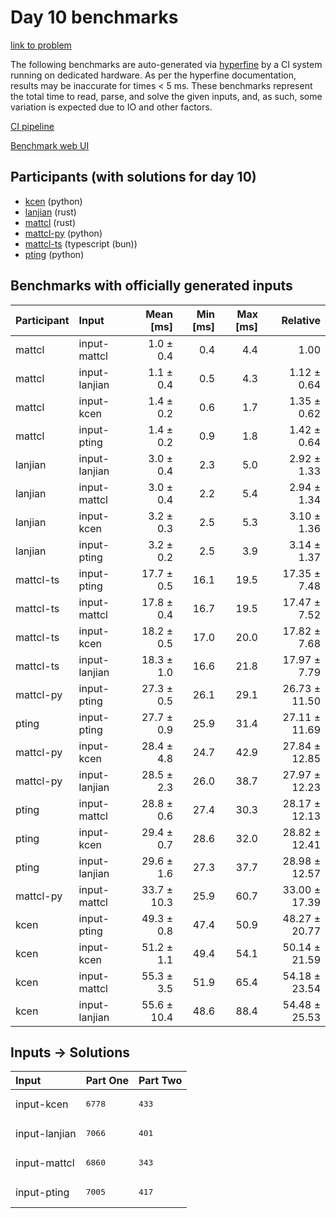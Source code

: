 # Day 10 benchmarks

[link to problem](https://adventofcode.com/2023/day/10)

The following benchmarks are auto-generated via
[hyperfine](https://github.com/sharkdp/hyperfine) by a CI system running on
dedicated hardware. As per the hyperfine documentation, results may be
inaccurate for times < 5 ms. These benchmarks represent the total time to read,
parse, and solve the given inputs, and, as such, some variation is expected due
to IO and other factors.

[CI pipeline](http://ci.papercode.net:8080/teams/main/pipelines/aoc2023)

[Benchmark web UI](https://aoc.ancalagon.black)


## Participants (with solutions for day 10)

- [kcen](https://github.com/kcen/aoc2023) (python)
- [lanjian](https://github.com/lanjian/aoc-2023) (rust)
- [mattcl](https://github.com/mattcl/aoc2023) (rust)
- [mattcl-py](https://github.com/mattcl/aoc2023-py) (python)
- [mattcl-ts](https://github.com/mattcl/aoc2023-js) (typescript (bun))
- [pting](https://github.com/pting/aoc2023) (python)


## Benchmarks with officially generated inputs

| Participant | Input | Mean [ms] | Min [ms] | Max [ms] | Relative |
|:---|:---|---:|---:|---:|---:|
| mattcl | input-mattcl | 1.0 ± 0.4 | 0.4 | 4.4 | 1.00 |
| mattcl | input-lanjian | 1.1 ± 0.4 | 0.5 | 4.3 | 1.12 ± 0.64 |
| mattcl | input-kcen | 1.4 ± 0.2 | 0.6 | 1.7 | 1.35 ± 0.62 |
| mattcl | input-pting | 1.4 ± 0.2 | 0.9 | 1.8 | 1.42 ± 0.64 |
| lanjian | input-lanjian | 3.0 ± 0.4 | 2.3 | 5.0 | 2.92 ± 1.33 |
| lanjian | input-mattcl | 3.0 ± 0.4 | 2.2 | 5.4 | 2.94 ± 1.34 |
| lanjian | input-kcen | 3.2 ± 0.3 | 2.5 | 5.3 | 3.10 ± 1.36 |
| lanjian | input-pting | 3.2 ± 0.2 | 2.5 | 3.9 | 3.14 ± 1.37 |
| mattcl-ts | input-pting | 17.7 ± 0.5 | 16.1 | 19.5 | 17.35 ± 7.48 |
| mattcl-ts | input-mattcl | 17.8 ± 0.4 | 16.7 | 19.5 | 17.47 ± 7.52 |
| mattcl-ts | input-kcen | 18.2 ± 0.5 | 17.0 | 20.0 | 17.82 ± 7.68 |
| mattcl-ts | input-lanjian | 18.3 ± 1.0 | 16.6 | 21.8 | 17.97 ± 7.79 |
| mattcl-py | input-pting | 27.3 ± 0.5 | 26.1 | 29.1 | 26.73 ± 11.50 |
| pting | input-pting | 27.7 ± 0.9 | 25.9 | 31.4 | 27.11 ± 11.69 |
| mattcl-py | input-kcen | 28.4 ± 4.8 | 24.7 | 42.9 | 27.84 ± 12.85 |
| mattcl-py | input-lanjian | 28.5 ± 2.3 | 26.0 | 38.7 | 27.97 ± 12.23 |
| pting | input-mattcl | 28.8 ± 0.6 | 27.4 | 30.3 | 28.17 ± 12.13 |
| pting | input-kcen | 29.4 ± 0.7 | 28.6 | 32.0 | 28.82 ± 12.41 |
| pting | input-lanjian | 29.6 ± 1.6 | 27.3 | 37.7 | 28.98 ± 12.57 |
| mattcl-py | input-mattcl | 33.7 ± 10.3 | 25.9 | 60.7 | 33.00 ± 17.39 |
| kcen | input-pting | 49.3 ± 0.8 | 47.4 | 50.9 | 48.27 ± 20.77 |
| kcen | input-kcen | 51.2 ± 1.1 | 49.4 | 54.1 | 50.14 ± 21.59 |
| kcen | input-mattcl | 55.3 ± 3.5 | 51.9 | 65.4 | 54.18 ± 23.54 |
| kcen | input-lanjian | 55.6 ± 10.4 | 48.6 | 88.4 | 54.48 ± 25.53 |


## Inputs -> Solutions

| Input | Part One | Part Two |
|:---|:---|:---|
|input-kcen|<pre>6778</pre>|<pre>433</pre>|
|input-lanjian|<pre>7066</pre>|<pre>401</pre>|
|input-mattcl|<pre>6860</pre>|<pre>343</pre>|
|input-pting|<pre>7005</pre>|<pre>417</pre>|